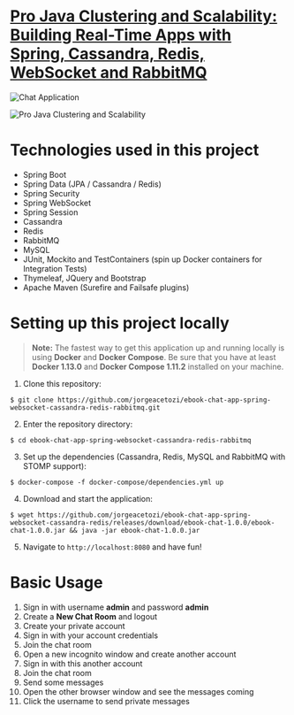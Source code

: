 # [Pro Java Clustering and Scalability: Building Real-Time Apps with Spring, Cassandra, Redis, WebSocket and RabbitMQ](http://a.co/49CPIhv)

![Chat Application](/images/ebook-chat-application.png)

![Pro Java Clustering and Scalability](/images/pro_java_clustering_scalability.jpeg)

# Technologies used in this project

- Spring Boot
- Spring Data (JPA / Cassandra / Redis)
- Spring Security
- Spring WebSocket
- Spring Session
- Cassandra
- Redis
- RabbitMQ
- MySQL
- JUnit, Mockito and TestContainers (spin up Docker containers for Integration Tests)
- Thymeleaf, JQuery and Bootstrap
- Apache Maven (Surefire and Failsafe plugins)

# Setting up this project locally

> **Note:**
The fastest way to get this application up and running locally is using **Docker** and **Docker Compose**.  Be sure that you have at least **Docker 1.13.0** and **Docker Compose 1.11.2** installed on your machine.

1. Clone this repository:
```shell
$ git clone https://github.com/jorgeacetozi/ebook-chat-app-spring-websocket-cassandra-redis-rabbitmq.git
```

2. Enter the repository directory:
```shell
$ cd ebook-chat-app-spring-websocket-cassandra-redis-rabbitmq
```

3. Set up the dependencies (Cassandra, Redis, MySQL and RabbitMQ with STOMP support):
```shell
$ docker-compose -f docker-compose/dependencies.yml up
```

4. Download and start the application:
```shell
$ wget https://github.com/jorgeacetozi/ebook-chat-app-spring-websocket-cassandra-redis/releases/download/ebook-chat-1.0.0/ebook-chat-1.0.0.jar && java -jar ebook-chat-1.0.0.jar
```

5. Navigate to `http://localhost:8080` and have fun!

# Basic Usage

1. Sign in with username **admin** and password **admin**
2. Create a **New Chat Room** and logout
3. Create your private account
4. Sign in with your account credentials
5. Join the chat room
6. Open a new incognito window and create another account
7. Sign in with this another account
8. Join the chat room
9. Send some messages
10. Open the other browser window and see the messages coming
11. Click the username to send private messages
